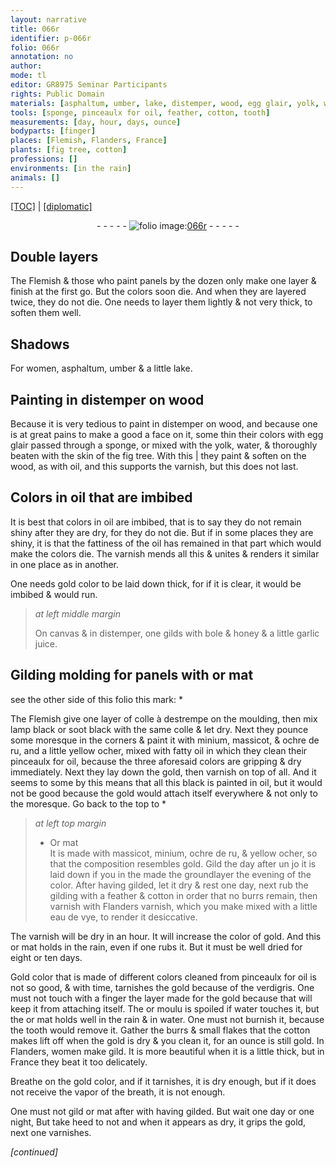 ```yaml
---
layout: narrative
title: 066r
identifier: p-066r
folio: 066r
annotation: no
author:
mode: tl
editor: GR8975 Seminar Participants
rights: Public Domain
materials: [asphaltum, umber, lake, distemper, wood, egg glair, yolk, water, skin of the fig tree, oil, varnish, canvas, bole, honey, garlic juice, or mat, colle à destrempe, lamp black, soot black, colle, minium, massicot, ochre de ru, yellow ocher, fatty oil, gold, Or mat, cotton, Flanders varnish, eau de vye, verdigris, or moulu, gild, gilded]
tools: [sponge, pinceaulx for oil, feather, cotton, tooth]
measurements: [day, hour, days, ounce]
bodyparts: [finger]
places: [Flemish, Flanders, France]
plants: [fig tree, cotton]
professions: []
environments: [in the rain]
animals: []
---
```


<p><a href="{{ site.baseurl }}/translation/">[TOC]</a> | <a href="{{ site.baseurl }}/texts/p-066r_tc/" target="_blank">[diplomatic]</a></p><div class="folio" align="center">- - - - - <a href="http://gallica.bnf.fr/ark:/12148/btv1b10500001g/f137.image" target="_blank"><img src="https://cu-mkp.github.io/2017-workshop-edition/assets/photo-icon.png" alt="folio image: " style="display:inline-block; margin-bottom:-3px;"/>066r</a> - - - - - </div>  
  

## Double layers

 
The <span class="pl">Flemish</span> & those who paint panels by the dozen only make one layer & finish at the first go. But the colors soon die. And when they are layered twice, they do not die. One needs to layer them lightly & not very thick, to soften them well.
 
 
  

## Shadows

 
For women, <span class="m">asphaltum</span>, <span class="m">umber</span> & a little <span class="m">lake</span>.
 
 
  

## Painting in <span class="m">distemper</span> on <span class="m">wood</span>

 
Because it is very tedious to paint in <span class="m">distemper</span> on <span class="m">wood</span>, and because one is at great pains to make a good <span class="del">a</span> face on it, some thin their colors with <span class="m">egg glair</span> passed through a <span class="tl">sponge</span>, or mixed with the <span class="m">yolk</span>, <span class="m">water</span>, & thoroughly beaten with the <span class="m">skin of the <span class="pa">fig tree</span></span>. With this | they paint & soften on the <span class="m">wood</span>, as with <span class="m">oil</span>, and this supports the <span class="m">varnish</span>, but this does not last.
 
 
  

## Colors in <span class="m">oil</span> that are imbibed

 
It is best that colors in <span class="m">oil</span> are imbibed, that is to say they do not remain shiny after they are dry, for they do not die. But if in some places they are shiny, it is that the fattiness of the <span class="m">oil</span> has remained in that part which would make the colors die. The <span class="m">varnish</span> mends all this & unites & renders it similar in one place as in another.
 
One needs gold color to be laid down thick, for if it is clear, it would be imbibed & would run.
 
> *at left middle margin*
> 
> 
>   On <span class="m">canvas</span> & in <span class="m">distemper</span>, one gilds with <span class="m">bole</span> & <span class="m">honey</span> & a little <span class="m">garlic juice</span>.
 
 
  

## Gilding molding for panels with <span class="m">or mat</span>

 
see the other side of this folio this mark: *
 
The <span class="pl">Flemish</span> give one layer of <span class="m">colle à destrempe</span> on the moulding, then mix <span class="m">lamp black</span> or <span class="m">soot black</span> with the same <span class="m">colle</span> & let dry. Next they pounce some moresque in the corners & paint it with <span class="m">minium</span>, <span class="m">massicot</span>, & <span class="m">ochre de ru</span>, <span class="add">and a little <span class="m">yellow ocher</span></span>, mixed with <span class="m">fatty oil</span> in which they clean their <span class="tl">pinceaulx for <span class="m">oil</span></span>, because the three aforesaid colors are gripping & dry immediately. Next they lay down the <span class="m">gold</span>, then varnish on top of all. And it seems to some by this means that all this black is painted in <span class="m">oil</span>, but it would not be good because the <span class="m">gold</span> would attach itself everywhere & not only to the moresque. Go back to the top to *
 
> *at left top margin*
> 
> 
>   * <span class="m">Or mat</span><br/> It is made with <span class="m">massicot</span>, <span class="m">minium</span>, <span class="m">ochre de ru</span>, & <span class="m">yellow ocher</span>, so that the composition resembles <span class="m">gold</span>. Gild <span class="tmp">the day after</span> <span class="del">un jo</span> it is laid down if you <span class="del">in the</span> made the groundlayer the <span class="tmp">evening</span> of the color. After having gilded, let it dry & rest one <span class="ms"><span class="tmp">day</span></span>, next rub the gilding with a <span class="tl">feather</span> & <span class="tl"><span class="m"><span class="pa">cotton</span></span></span> in order that no burrs remain, then varnish with <span class="m"><span class="pl">Flanders</span> varnish</span>, which you make mixed with a little <span class="m">eau de vye</span>, to render it desiccative.
 
The <span class="m">varnish</span> will be dry in an <span class="ms"><span class="tmp">hour</span></span>. It will increase the color of gold. And this <span class="m">or mat</span> holds <span class="env">in the rain</span>, even if one rubs it. But it must be well dried for eight or ten <span class="ms"><span class="tmp">days</span></span>.
 
Gold color that is made of different colors cleaned from <span class="tl">pinceaulx for <span class="m">oil</span></span> is not so good, & with <span class="tmp">time</span>, tarnishes the gold because of the <span class="m">verdigris</span>. One must not touch with a <span class="bp">finger</span> the layer made for the gold because that will keep it from attaching itself. The <span class="m">or moulu</span> is spoiled if <span class="m">water</span> touches it, but the <span class="m">or mat</span> holds well <span class="env">in the rain</span> & in <span class="m">water</span>. One must not burnish it, because the <span class="tl">tooth</span> would remove it. Gather the burrs & small flakes that the <span class="tl"><span class="m"><span class="pa">cotton</span></span></span> makes lift off when the <span class="m">gold</span> is dry & you clean it, for an <span class="ms">ounce</span> is still <span class="m">gold</span>. In <span class="pl">Flanders</span>, women <span class="del">make</span> <span class="m">gild</span>. It is more beautiful when it is a little thick, but in <span class="pl">France</span> they beat it too delicately.
 
Breathe on the gold color, and if it tarnishes, it is dry enough, but if it does not receive the vapor of the breath, it is not enough.
 
One must not gild <span class="m">or mat</span> after <span class="del">with</span> having <span class="m">gilded</span>. But wait <span class="tmp">one day or one night</span>, <span class="del">But take heed to not</span> and when it appears as dry, it grips the <span class="m">gold</span>, next one varnishes.
 
*[continued]*
 
